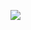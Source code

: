 ![](https://user-images.githubusercontent.com/52807284/124293519-56e85000-db89-11eb-8e8c-22aa76148c75.png)
